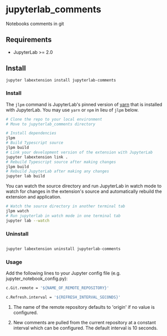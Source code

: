 # jupyterlab_comments

Notebooks comments in git



## Requirements

* JupyterLab >= 2.0

## Install

```bash
jupyter labextension install jupyterlab-comments
```
### Install

The `jlpm` command is JupyterLab's pinned version of
[yarn](https://yarnpkg.com/) that is installed with JupyterLab. You may use
`yarn` or `npm` in lieu of `jlpm` below.

```bash
# Clone the repo to your local environment
# Move to jupyterlab_comments directory

# Install dependencies
jlpm
# Build Typescript source
jlpm build
# Link your development version of the extension with JupyterLab
jupyter labextension link .
# Rebuild Typescript source after making changes
jlpm build
# Rebuild JupyterLab after making any changes
jupyter lab build
```

You can watch the source directory and run JupyterLab in watch mode to watch for changes in the extension's source and automatically rebuild the extension and application.

```bash
# Watch the source directory in another terminal tab
jlpm watch
# Run jupyterlab in watch mode in one terminal tab
jupyter lab --watch
```

### Uninstall

```bash

jupyter labextension uninstall jupyterlab-comments
```

### Usage
Add the following lines to your Jupyter config file (e.g. jupyter_notebook_config.py):
```bash
c.Git.remote = '${NAME_OF_REMOTE_REPOSITORY}'

c.Refresh.interval = '${REFRESH_INTERVAL_SECONDS}'
```
1) The name of the remote repository defaults to 'origin' if no value is configured.

2) New comments are pulled from the current repository at a constant interval which can be configured. The default interval is 10 seconds.



